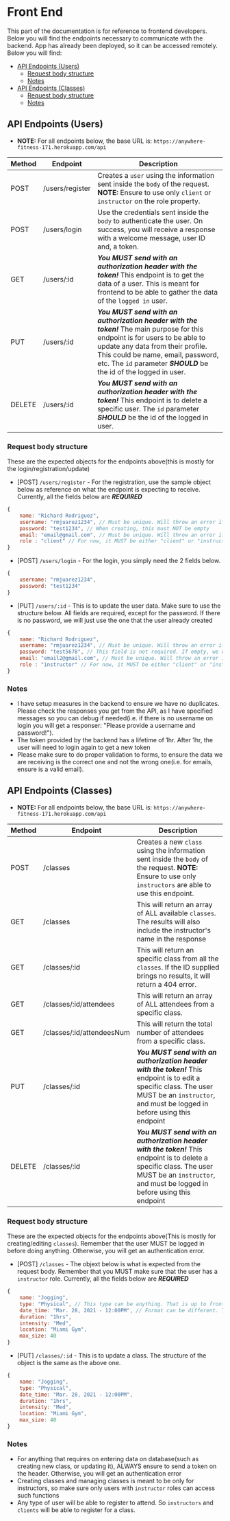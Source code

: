 # Front End

This part of the documentation is for reference to frontend developers. Below you will find the endpoints necessary to communicate with the backend. App has already been deployed, so it can be accessed remotely. Below you will find:

- [API Endpoints (Users)](https://github.com/Anywhere-Fitness171/BackEnd/blob/main/documentation/fronte-end.md#api-endpoints-users)
  - [Request body structure](https://github.com/Anywhere-Fitness171/BackEnd/blob/main/documentation/fronte-end.md#request-body-structure)
  - [Notes](https://github.com/Anywhere-Fitness171/BackEnd/blob/main/documentation/fronte-end.md#notes)
- [API Endpoints (Classes)](https://github.com/Anywhere-Fitness171/BackEnd/blob/main/documentation/fronte-end.md#api-endpoints-classes)
  - [Request body structure](https://github.com/Anywhere-Fitness171/BackEnd/blob/main/documentation/fronte-end.md#request-body-structure-1)
  - [Notes](https://github.com/Anywhere-Fitness171/BackEnd/blob/main/documentation/fronte-end.md#notes-1)

## API Endpoints (Users)

- **NOTE:** For all endpoints below, the base URL is: `https://anywhere-fitness-171.herokuapp.com/api`

| Method | Endpoint        | Description                                                                                                                                                                                                                                                                   |
| ------ | --------------- | ----------------------------------------------------------------------------------------------------------------------------------------------------------------------------------------------------------------------------------------------------------------------------- |
| POST   | /users/register | Creates a `user` using the information sent inside the `body` of the request. **NOTE:** Ensure to use only `client` or `instructor` on the role property.                                                                                                                     |
| POST   | /users/login    | Use the credentials sent inside the `body` to authenticate the user. On success, you will receive a response with a welcome message, user ID and, a token.                                                                                                                    |
| GET    | /users/:id      | **_You MUST send with an authorization header with the token!_** This endpoint is to get the data of a user. This is meant for frontend to be able to gather the data of the `logged in` user.                                                                                |
| PUT    | /users/:id      | **_You MUST send with an authorization header with the token!_** The main purpose for this endpoint is for users to be able to update any data from their profile. This could be name, email, password, etc. The `id` parameter **_SHOULD_** be the id of the logged in user. |
| DELETE | /users/:id      | **_You MUST send with an authorization header with the token!_** This endpoint is to delete a specific user. The `id` parameter **_SHOULD_** be the id of the logged in user.                                                                                                 |

### Request body structure

These are the expected objects for the endpoints above(this is mostly for the login/registration/update)

- [POST] `/users/register` - For the registration, use the sample object below as reference on what the endpoint is expecting to receive. Currently, all the fields below are **_REQUIRED_**

```js
{
	name: "Richard Rodriguez",
	username: "rmjuarez1234", // Must be unique. Will throw an error if it already exists
	password: "test1234", // When creating, this must NOT be empty
	email: "email@gmail.com", // Must be unique. Will throw an error if it already exists
	role : "client" // For now, it MUST be either "client" or "instructor"
}
```

- [POST] `/users/login` - For the login, you simply need the 2 fields below.

```js
{
	username: "rmjuarez1234",
	password: "test1234"
}
```

- [PUT] `/users/:id` - This is to update the user data. Make sure to use the structure below. All fields are required, except for the password. If there is no password, we will just use the one that the user already created

```js
{
	name: "Richard Rodriguez",
	username: "rmjuarez1234", // Must be unique. Will throw an error if it already exists
	password: "test5678", // This field is not required. If empty, we will use old password
	email: "email2@gmail.com", // Must be unique. Will throw an error if it already exists
	role : "instructor" // For now, it MUST be either "client" or "instructor"
}
```

### Notes

- I have setup measures in the backend to ensure we have no duplicates. Please check the responses you get from the API, as I have specified messages so you can debug if needed(i.e. if there is no username on login you will get a responser: "Please provide a username and password!").
- The token provided by the backend has a lifetime of 1hr. After 1hr, the user will need to login again to get a new token
- Please make sure to do proper validation to forms, to ensure the data we are receiving is the correct one and not the wrong one(i.e. for emails, ensure is a valid email).

## API Endpoints (Classes)

- **NOTE:** For all endpoints below, the base URL is: `https://anywhere-fitness-171.herokuapp.com/api`

| Method | Endpoint                  | Description                                                                                                                                                                                      |
| ------ | ------------------------- | ------------------------------------------------------------------------------------------------------------------------------------------------------------------------------------------------ |
| POST   | /classes                  | Creates a new `class` using the information sent inside the `body` of the request. **NOTE:** Ensure to use only `instructors` are able to use this endpoint.                                     |
| GET    | /classes                  | This will return an array of ALL available `classes`. The results will also include the instructor's name in the response                                                                        |
| GET    | /classes/:id              | This will return an specific class from all the `classes`. If the ID supplied brings no results, it will return a 404 error.                                                                     |
| GET    | /classes/:id/attendees    | This will return an array of ALL attendees from a specific class.                                                                                                                                |
| GET    | /classes/:id/attendeesNum | This will return the total number of attendees from a specific class.                                                                                                                            |
| PUT    | /classes/:id              | **_You MUST send with an authorization header with the token!_** This endpoint is to edit a specific class. The user MUST be an `instructor`, and must be logged in before using this endpoint   |
| DELETE | /classes/:id              | **_You MUST send with an authorization header with the token!_** This endpoint is to delete a specific class. The user MUST be an `instructor`, and must be logged in before using this endpoint |

### Request body structure

These are the expected objects for the endpoints above(This is mostly for creating/editing `classes`). Remember that the user MUST be logged in before doing anything. Otherwise, you will get an authentication error.

- [POST] `/classes` - The objext below is what is expected from the request body. Remember that you MUST make sure that the user has a `instructor` role. Currently, all the fields below are **_REQUIRED_**

```js
{
	name: "Jogging",
	type: "Physical", // This type can be anything. That is up to front end
	date_time: "Mar. 28, 2021 - 12:00PM", // Format can be different. This is just for reference
	duration: "1hrs",
	intensity: "Med",
	location: "Miami Gym",
	max_size: 40
}
```

- [PUT] `/classes/:id` - This is to update a class. The structure of the object is the same as the above one.

```js
{
	name: "Jogging",
	type: "Physical",
	date_time: "Mar. 28, 2021 - 12:00PM",
	duration: "1hrs",
	intensity: "Med",
	location: "Miami Gym",
	max_size: 40
}
```

### Notes

- For anything that requires on entering data on database(such as creating new class, or updating it), ALWAYS ensure to send a token on the header. Otherwise, you will get an authentication error
- Creating classes and managing classes is meant to be only for instructors, so make sure only users with `instructor` roles can access such functions
- Any type of user will be able to register to attend. So `instructors` and `clients` will be able to register for a class.
